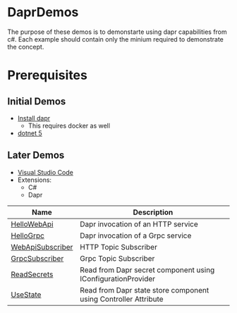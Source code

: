 # DaprDemos

The purpose of these demos is to demonstarte using dapr capabilities from c#. Each example should contain only the minium required to demonstrate the concept.

# Prerequisites 


## Initial Demos
* [Install dapr](https://docs.dapr.io/getting-started/)
    * This requires docker as well
* [dotnet 5](https://dotnet.microsoft.com/download)

## Later Demos
* [Visual Studio Code](https://code.visualstudio.com/)
* Extensions:
    * C#
    * Dapr

 | Name | Description|
 |-|-|
 |[HelloWebApi](DaprDemo.D001.HelloWebApi)| Dapr invocation of an HTTP service |
 |[HelloGrpc](DaprDemo.D002.HelloGrpc) | Dapr invocation of a Grpc service|
 |[WebApiSubscriber](DaprDemo.D003.WebApiSubscriber) | HTTP Topic Subscriber|
 |[GrpcSubscriber](DaprDemo.D004.GrpcSubscriber) | Grpc Topic Subscriber|
 |[ReadSecrets](DaprDemo.D005.ReadSecrets) | Read from Dapr secret component using IConfigurationProvider |
 |[UseState](DaprDemo.D006.UseState) | Read from Dapr state store component using Controller Attribute |
